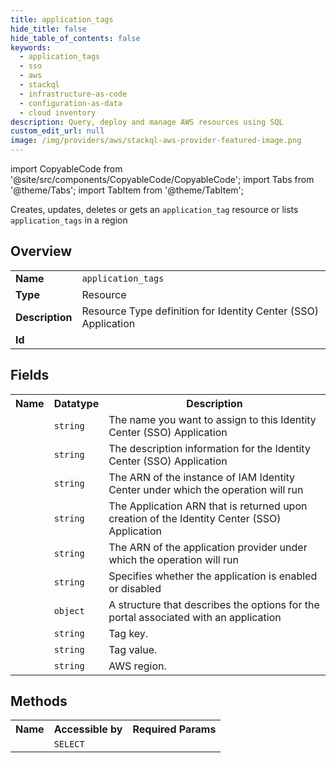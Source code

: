 ```yaml
---
title: application_tags
hide_title: false
hide_table_of_contents: false
keywords:
  - application_tags
  - sso
  - aws
  - stackql
  - infrastructure-as-code
  - configuration-as-data
  - cloud inventory
description: Query, deploy and manage AWS resources using SQL
custom_edit_url: null
image: /img/providers/aws/stackql-aws-provider-featured-image.png
---
```


import CopyableCode from '@site/src/components/CopyableCode/CopyableCode';
import Tabs from '@theme/Tabs';
import TabItem from '@theme/TabItem';

Creates, updates, deletes or gets an <code>application_tag</code> resource or lists <code>application_tags</code> in a region

## Overview
<table><tbody>
<tr><td><b>Name</b></td><td><code>application_tags</code></td></tr>
<tr><td><b>Type</b></td><td>Resource</td></tr>
<tr><td><b>Description</b></td><td>Resource Type definition for Identity Center (SSO) Application</td></tr>
<tr><td><b>Id</b></td><td><CopyableCode code="aws.sso.application_tags" /></td></tr>
</tbody></table>

## Fields
<table><tbody><tr><th>Name</th><th>Datatype</th><th>Description</th></tr><tr><td><CopyableCode code="name" /></td><td><code>string</code></td><td>The name you want to assign to this Identity Center (SSO) Application</td></tr>
<tr><td><CopyableCode code="description" /></td><td><code>string</code></td><td>The description information for the Identity Center (SSO) Application</td></tr>
<tr><td><CopyableCode code="instance_arn" /></td><td><code>string</code></td><td>The ARN of the instance of IAM Identity Center under which the operation will run</td></tr>
<tr><td><CopyableCode code="application_arn" /></td><td><code>string</code></td><td>The Application ARN that is returned upon creation of the Identity Center (SSO) Application</td></tr>
<tr><td><CopyableCode code="application_provider_arn" /></td><td><code>string</code></td><td>The ARN of the application provider under which the operation will run</td></tr>
<tr><td><CopyableCode code="status" /></td><td><code>string</code></td><td>Specifies whether the application is enabled or disabled</td></tr>
<tr><td><CopyableCode code="portal_options" /></td><td><code>object</code></td><td>A structure that describes the options for the portal associated with an application</td></tr>
<tr><td><CopyableCode code="tag_key" /></td><td><code>string</code></td><td>Tag key.</td></tr>
<tr><td><CopyableCode code="tag_value" /></td><td><code>string</code></td><td>Tag value.</td></tr>
<tr><td><CopyableCode code="region" /></td><td><code>string</code></td><td>AWS region.</td></tr>
</tbody></table>

## Methods

<table><tbody>
  <tr>
    <th>Name</th>
    <th>Accessible by</th>
    <th>Required Params</th>
  </tr>
  <tr>
    <td><CopyableCode code="view" /></td>
    <td><code>SELECT</code></td>
    <td><CopyableCode code="region" /></td>
  </tr>
</tbody></table>








